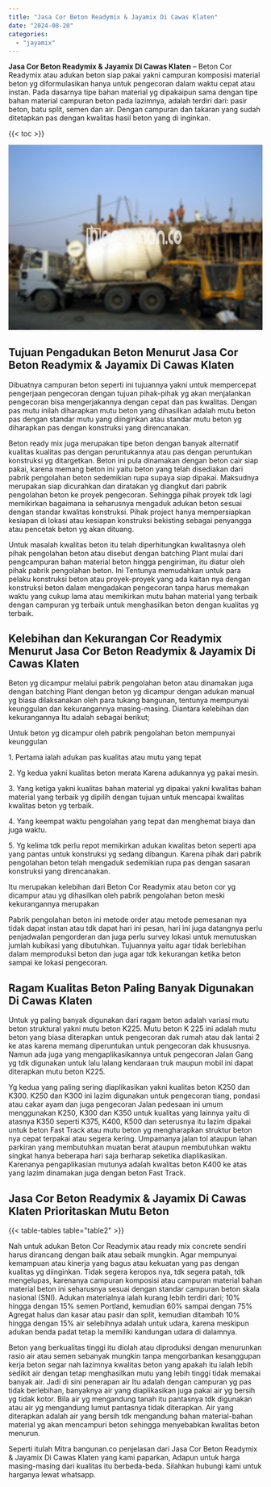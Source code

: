 ```yaml
---
title: "Jasa Cor Beton Readymix & Jayamix Di Cawas Klaten"
date: "2024-08-20"
categories: 
  - "jayamix"
---
```


**Jasa Cor Beton Readymix & Jayamix Di Cawas Klaten** – Beton Cor Readymix atau adukan beton siap pakai yakni campuran komposisi material beton yg diformulasikan hanya untuk pengecoran dalam waktu cepat atau instan. Pada dasarnya tipe bahan material yg dipakaipun sama dengan tipe bahan material campuran beton pada lazimnya, adalah terdiri dari: pasir beton, batu split, semen dan air. Dengan campuran dan takaran yang sudah ditetapkan pas dengan kwalitas hasil beton yang di inginkan.

{{< toc >}}

![Jasa Cor Beton Readymix & Jayamix Di Cawas Klaten](/images/jasa-cor-readymix-17.png)

## Tujuan Pengadukan Beton Menurut Jasa Cor Beton Readymix & Jayamix Di Cawas Klaten

Dibuatnya campuran beton seperti ini tujuannya yakni untuk mempercepat pengerjaan pengecoran dengan tujuan pihak-pihak yg akan menjalankan pengecoran bisa mengerjakannya dengan cepat dan pas kwalitas. Dengan pas mutu inilah diharapkan mutu beton yang dihasilkan adalah mutu beton pas dengan standar mutu yang diinginkan atau standar mutu beton yg diharapkan pas dengan konstruksi yang direncanakan.

Beton ready mix juga merupakan tipe beton dengan banyak alternatif kualitas kualitas pas dengan peruntukannya atau pas dengan peruntukan konstruksi yg ditargetkan. Beton ini pula dinamakan dengan beton cair siap pakai, karena memang beton ini yaitu beton yang telah disediakan dari pabrik pengolahan beton sedemikian rupa supaya siap dipakai. Maksudnya merupakan siap dicurahkan dan diratakan yg diangkut dari pabrik pengolahan beton ke proyek pengecoran. Sehingga pihak proyek tdk lagi memikirkan bagaimana ia seharusnya mengaduk adukan beton sesuai dengan standar kwalitas konstruksi. Pihak project hanya mempersiapkan kesiapan di lokasi atau kesiapan konstruksi bekisting sebagai penyangga atau pencetak beton yg akan dituang.

Untuk masalah kwalitas beton itu telah diperhitungkan kwalitasnya oleh pihak pengolahan beton atau disebut dengan batching Plant mulai dari pengcampuran bahan material beton hingga pengiriman, itu diatur oleh pihak pabrik pengolahan beton. Ini Tentunya memudahkan untuk para pelaku konstruksi beton atau proyek-proyek yang ada kaitan nya dengan konstruksi beton dalam mengadakan pengecoran tanpa harus memakan waktu yang cukup lama atau memikirkan mutu bahan material yang terbaik dengan campuran yg terbaik untuk menghasilkan beton dengan kualitas yg terbaik.

## Kelebihan dan Kekurangan Cor Readymix Menurut Jasa Cor Beton Readymix & Jayamix Di Cawas Klaten

Beton yg dicampur melalui pabrik pengolahan beton atau dinamakan juga dengan batching Plant dengan beton yg dicampur dengan adukan manual yg biasa dilaksanakan oleh para tukang bangunan, tentunya mempunyai keunggulan dan kekurangannya masing-masing. Diantara kelebihan dan kekurangannya Itu adalah sebagai berikut;

Untuk beton yg dicampur oleh pabrik pengolahan beton mempunyai keunggulan

1\. Pertama ialah adukan pas kualitas atau mutu yang tepat

2\. Yg kedua yakni kualitas beton merata Karena adukannya yg pakai mesin.

3\. Yang ketiga yakni kualitas bahan material yg dipakai yakni kwalitas bahan material yang terbaik yg dipilih dengan tujuan untuk mencapai kwalitas kwalitas beton yg terbaik.

4\. Yang keempat waktu pengolahan yang tepat dan menghemat biaya dan juga waktu.

5\. Yg kelima tdk perlu repot memikirkan adukan kwalitas beton seperti apa yang pantas untuk konstruksi yg sedang dibangun. Karena pihak dari pabrik pengolahan beton telah mengaduk sedemikian rupa pas dengan sasaran konstruksi yang direncanakan.

Itu merupakan kelebihan dari Beton Cor Readymix atau beton cor yg dicampur atau yg dihasilkan oleh pabrik pengolahan beton meski kekurangannya merupakan

Pabrik pengolahan beton ini metode order atau metode pemesanan nya tidak dapat instan atau tdk dapat hari ini pesan, hari ini juga datangnya perlu penjadwalan pengorderan dan juga perlu survey lokasi untuk memutuskan jumlah kubikasi yang dibutuhkan. Tujuannya yaitu agar tidak berlebihan dalam memproduksi beton dan juga agar tdk kekurangan ketika beton sampai ke lokasi pengecoran.

## Ragam Kualitas Beton Paling Banyak Digunakan Di Cawas Klaten

Untuk yg paling banyak digunakan dari ragam beton adalah variasi mutu beton struktural yakni mutu beton K225. Mutu beton K 225 ini adalah mutu beton yang biasa diterapkan untuk pengecoran dak rumah atau dak lantai 2 ke atas karena memang diperuntukan untuk pengecoran dak khususnya. Namun ada juga yang mengaplikasikannya untuk pengecoran Jalan Gang yg tdk digunakan untuk lalu lalang kendaraan truk maupun mobil ini dapat diterapkan mutu beton K225.

Yg kedua yang paling sering diaplikasikan yakni kualitas beton K250 dan K300. K250 dan K300 ini lazim digunakan untuk pengecoran tiang, pondasi atau cakar ayam dan juga pengecoran Jalan pedesaan ini umum menggunakan K250, K300 dan K350 untuk kualitas yang lainnya yaitu di atasnya K350 seperti K375, K400, K500 dan seterusnya itu lazim dipakai untuk beton Fast Track atau mutu beton yg mengharapkan struktur beton nya cepat terpakai atau segera kering. Umpamanya jalan tol ataupun lahan parkiran yang membutuhkan muatan berat ataupun membutuhkan waktu singkat hanya beberapa hari saja berharap seketika diaplikasikan. Karenanya pengaplikasian mutunya adalah kwalitas beton K400 ke atas yang lazim dinamakan juga dengan beton Fast Track.

## Jasa Cor Beton Readymix & Jayamix Di Cawas Klaten Prioritaskan Mutu Beton

{{< table-tables table="table2" >}}

Nah untuk adukan Beton Cor Readymix atau ready mix concrete sendiri harus dirancang dengan baik atau sebaik mungkin. Agar mempunyai kemampuan atau kinerja yang bagus atau kekuatan yang pas dengan kualitas yg diinginkan. Tidak segera keropos nya, tdk segera patah, tdk mengelupas, karenanya campuran komposisi atau campuran material bahan material beton ini seharusnya sesuai dengan standar campuran beton skala nasional (SNI). Adukan materialnya ialah kurang lebih terdiri dari; 10% hingga dengan 15% semen Portland, kemudian 60% sampai dengan 75% Agregat halus dan kasar atau pasir dan split, kemudian ditambah 10% hingga dengan 15% air selebihnya adalah untuk udara, karena meskipun adukan benda padat tetap Ia memiliki kandungan udara di dalamnya.

Beton yang berkualitas tinggi itu diolah atau diproduksi dengan menurunkan rasio air atau semen sebanyak mungkin tanpa mengorbankan kesanggupan kerja beton segar nah lazimnya kwalitas beton yang apakah itu ialah lebih sedikit air dengan tetap menghasilkan mutu yang lebih tinggi tidak memakai banyak air. Jadi di sini penerapan air Itu adalah dengan campuran yg pas tidak berlebihan, banyaknya air yang diaplikasikan juga pakai air yg bersih yg tidak kotor. Bila air yg mengandung tanah itu pantasnya tdk digunakan atau air yg mengandung lumut pantasnya tidak diterapkan. Air yang diterapkan adalah air yang bersih tdk mengandung bahan material-bahan material yg akan mencampuri beton sehingga menyebabkan kwalitas beton menurun.

Seperti itulah Mitra bangunan.co penjelasan dari Jasa Cor Beton Readymix & Jayamix Di Cawas Klaten yang kami paparkan, Adapun untuk harga masing-masing dari kualitas itu berbeda-beda. Silahkan hubungi kami untuk harganya lewat whatsapp.
